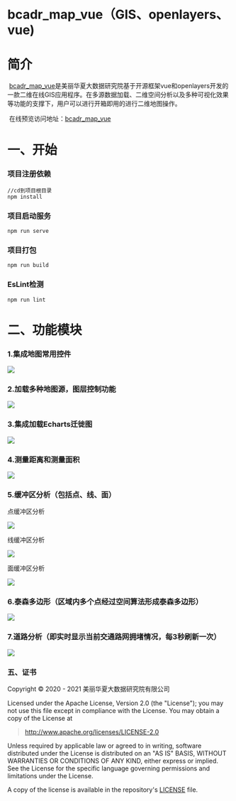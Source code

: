 # bcadr_map_vue（GIS、openlayers、vue)

# 简介

​		[bcadr_map_vue](http://www.bcadr.cn)是美丽华夏大数据研究院基于开源框架vue和openlayers开发的一款二维在线GIS应用程序。在多源数据加载、二维空间分析以及多种可视化效果等功能的支撑下，用户可以进行开箱即用的进行二维地图操作。

​		在线预览访问地址：[bcadr_map_vue](http://www.bcadr.cn)

# 一、开始

### 项目注册依赖

```
//cd到项目根目录
npm install
```

### 项目启动服务
```
npm run serve
```

### 项目打包
```
npm run build
```

### EsLint检测
```
npm run lint
```

# 二、功能模块

### 1.集成地图常用控件

![](./images/doc/control.jpg)

### 2.加载多种地图源，图层控制功能

![](./images/doc/layerSwitch.jpg)

### 3.集成加载Echarts迁徙图

![](./images/doc/mobilityMap.png)

### 4.测量距离和测量面积

![](./images/doc/measure.png)

### 5.缓冲区分析（包括点、线、面）

点缓冲区分析

![](./images/doc/pointBuffer.jpg)

线缓冲区分析

![](./images/doc/lineBuffer.jpg)

面缓冲区分析

![](./images/doc/polyBuffer.jpg)

### 6.泰森多边形（区域内多个点经过空间算法形成泰森多边形）

![](./images/doc/voronoi.jpg)

### 7.道路分析（即实时显示当前交通路网拥堵情况，每3秒刷新一次）

![](./images/doc/roadAnalyse.jpg)

### 五、证书

Copyright © 2020 - 2021 美丽华夏大数据研究院有限公司

Licensed under the Apache License, Version 2.0 (the "License"); you may not use this file except in compliance with the License. You may obtain a copy of the License at

> http://www.apache.org/licenses/LICENSE-2.0

Unless required by applicable law or agreed to in writing, software distributed under the License is distributed on an "AS IS" BASIS, WITHOUT WARRANTIES OR CONDITIONS OF ANY KIND, either express or implied. See the License for the specific language governing permissions and limitations under the License.

A copy of the license is available in the repository's [LICENSE](https://github.com/bcadr/bcadr_map_vue/blob/main/LICENSE) file.